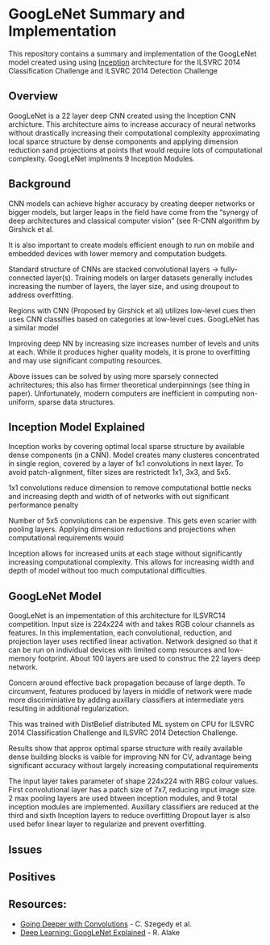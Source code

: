 # GoogLeNet Summary and Implementation

This repository contains a summary and implementation of the GoogLeNet model created using using [Inception](https://towardsdatascience.com/a-simple-guide-to-the-versions-of-the-inception-network-7fc52b863202) architecture for the ILSVRC 2014 Classification Challenge and ILSVRC 2014 Detection Challenge

## Overview

GoogLeNet is a 22 layer deep CNN created using the Inception CNN archicture. This architecture aims to increase accuracy of neural networks without drastically increasing their computational complexity approximating local sparce structure by dense components and applying dimension reduction sand projections at points that would require lots of computational complexity. GoogLeNet implments 9 Inception Modules.

## Background

CNN models can achieve higher accuracy by creating deeper networks or bigger models, but larger leaps in the field have come from the “synergy of deep architectures and classical computer vision” (see R-CNN algorithm by Girshick et al.

It is also important to create models efficient enough to run on mobile and embedded devices with lower memory and computation budgets.

Standard structure of CNNs are stacked convolutional layers → fully-connected layer(s). Training models on larger datasets generally includes increasing the number of layers, the layer size, and using droupout to address overfitting.

Regions with CNN (Proposed by Girshick et al) utilizes low-level cues then uses CNN classifies based on categories at low-level cues. GoogLeNet has a similar model

Improving deep NN by increasing size increases number of levels and units at each. While it produces higher quality models, it is prone to overfitting and may use significant computing resources.

Above issues can be solved by using more sparsely connected achritectures; this also has firmer theoretical underpinnings (see thing in paper). Unfortunately, modern computers are inefficient in computing non-uniform, sparse data structures.

## Inception Model Explained

Inception works by covering optimal local sparse structure by available dense components (in a CNN). Model creates many clusteres concentrated in single region, covered by a layer of 1x1 convolutions in next layer. To avoid patch-alignment, filter sizes are restrictedt 1x1, 3x3, and 5x5.

1x1 convolutions reduce dimension to remove computational bottle necks and increasing depth and width of of networks with out significant performance penalty

Number of 5x5 convolutions can be expensive. This gets even scarier with pooling layers. Applying dimension reductions and projections when computational requirements would

Inception allows for increased units at each stage without significantly increasing computational complexity. This allows for increasing width and depth of model without too much computational difficulties.

## GoogLeNet Model

GoogLeNet is an impementation of this architecture for ILSVRC14 competition. Input size is 224x224 with and takes RGB colour channels as features. In this implementation, each convolutional, reduction, and projection layer uses rectified linear activation. Network designed so that it can be run on individual devices with limited comp resources and low-memory footprint. About 100 layers are used to construc the 22 layers deep network.

Concern around effective back propagation because of large depth. To circumvent, features produced by layers in middle of network were made more discriminiative by adding auxillary classifiers at intermediate yers resulting in additional regularization.

This was trained with DistBelief distributed ML system on CPU for ILSVRC 2014 Classification Challenge and ILSVRC 2014 Detection Challenge.

Results show that approx optimal sparse structure with reaily available dense building blocks is vaible for improving NN for CV, advantage being significant accuracy without largely increasing computational requirements

The input layer takes parameter of shape 224x224 with RBG colour values. First convolutional layer has a patch size of 7x7, reducing input image size. 2 max pooling layers are used btween inception modules, and 9 total inception modules are implemented. Auxillary classifiers are reduced at the third and sixth Inception layers to reduce overfitting Dropout layer is also used befor linear layer to regularize and prevent overfitting.

## Issues

## Positives

## Resources:

- [Going Deeper with Convolutions](https://arxiv.org/abs/1409.4842) - C. Szegedy et al.
- [Deep Learning: GoogLeNet Explained](https://towardsdatascience.com/deep-learning-googlenet-explained-de8861c82765#:~:text=GoogLeNet%20is%20a%2022%2Dlayer,developed%20by%20researchers%20at%20Google.) - R. Alake
